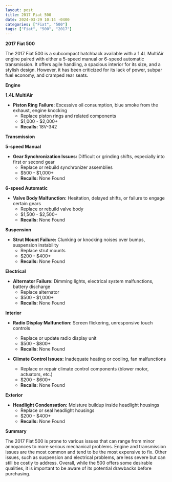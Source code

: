 ```yaml
---
layout: post
title: 2017 Fiat 500
date: 2024-03-29 10:14 -0400
categories: ["Fiat", "500"]
tags: ["Fiat", "500", "2017"]
---
```

**2017 Fiat 500**

The 2017 Fiat 500 is a subcompact hatchback available with a 1.4L MultiAir engine paired with either a 5-speed manual or 6-speed automatic transmission. It offers agile handling, a spacious interior for its size, and a stylish design. However, it has been criticized for its lack of power, subpar fuel economy, and cramped rear seats.

**Engine**

**1.4L MultiAir**

* **Piston Ring Failure:** Excessive oil consumption, blue smoke from the exhaust, engine knocking
    * Replace piston rings and related components
    * $1,000 - $2,000+
    * **Recalls:** 18V-342

**Transmission**

**5-speed Manual**

* **Gear Synchronization Issues:** Difficult or grinding shifts, especially into first or second gear
    * Replace or rebuild synchronizer assemblies
    * $500 - $1,000+
    * **Recalls:** None Found

**6-speed Automatic**

* **Valve Body Malfunction:** Hesitation, delayed shifts, or failure to engage certain gears
    * Replace or rebuild valve body
    * $1,500 - $2,500+
    * **Recalls:** None Found

**Suspension**

* **Strut Mount Failure:** Clunking or knocking noises over bumps, suspension instability
    * Replace strut mounts
    * $200 - $400+
    * **Recalls:** None Found

**Electrical**

* **Alternator Failure:** Dimming lights, electrical system malfunctions, battery discharge
    * Replace alternator
    * $500 - $1,000+
    * **Recalls:** None Found

**Interior**

* **Radio Display Malfunction:** Screen flickering, unresponsive touch controls
    * Replace or update radio display unit
    * $500 - $800+
    * **Recalls:** None Found

* **Climate Control Issues:** Inadequate heating or cooling, fan malfunctions
    * Replace or repair climate control components (blower motor, actuators, etc.)
    * $200 - $600+
    * **Recalls:** None Found

**Exterior**

* **Headlight Condensation:** Moisture buildup inside headlight housings
    * Replace or seal headlight housings
    * $200 - $400+
    * **Recalls:** None Found

**Summary**

The 2017 Fiat 500 is prone to various issues that can range from minor annoyances to more serious mechanical problems. Engine and transmission issues are the most common and tend to be the most expensive to fix. Other issues, such as suspension and electrical problems, are less severe but can still be costly to address. Overall, while the 500 offers some desirable qualities, it is important to be aware of its potential drawbacks before purchasing.
